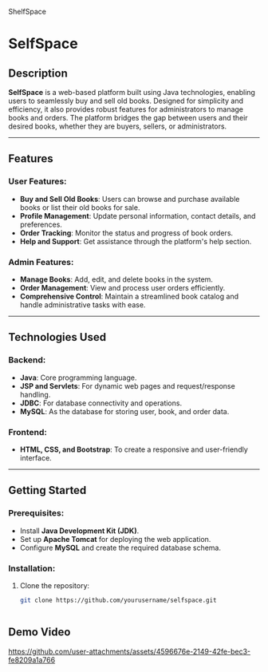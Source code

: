 
ShelfSpace

# SelfSpace

## Description
**SelfSpace** is a web-based platform built using Java technologies, enabling users to seamlessly buy and sell old books. Designed for simplicity and efficiency, it also provides robust features for administrators to manage books and orders. The platform bridges the gap between users and their desired books, whether they are buyers, sellers, or administrators.

---

## Features

### User Features:
- **Buy and Sell Old Books**: Users can browse and purchase available books or list their old books for sale.
- **Profile Management**: Update personal information, contact details, and preferences.
- **Order Tracking**: Monitor the status and progress of book orders.
- **Help and Support**: Get assistance through the platform's help section.

### Admin Features:
- **Manage Books**: Add, edit, and delete books in the system.
- **Order Management**: View and process user orders efficiently.
- **Comprehensive Control**: Maintain a streamlined book catalog and handle administrative tasks with ease.

---

## Technologies Used
### Backend:
- **Java**: Core programming language.
- **JSP and Servlets**: For dynamic web pages and request/response handling.
- **JDBC**: For database connectivity and operations.
- **MySQL**: As the database for storing user, book, and order data.

### Frontend:
- **HTML, CSS, and Bootstrap**: To create a responsive and user-friendly interface.

---

## Getting Started

### Prerequisites:
- Install **Java Development Kit (JDK)**.
- Set up **Apache Tomcat** for deploying the web application.
- Configure **MySQL** and create the required database schema.

### Installation:
1. Clone the repository:
   ```bash
   git clone https://github.com/yourusername/selfspace.git



## Demo Video



https://github.com/user-attachments/assets/4596676e-2149-42fe-bec3-fe8209a1a766







